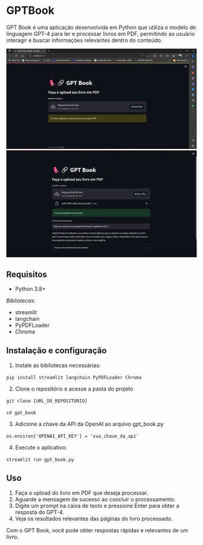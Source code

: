 # GPTBook
GPT Book é uma aplicação desenvolvida em Python que utiliza o modelo de linguagem GPT-4 para ler e processar livros em PDF, permitindo ao usuário interagir e buscar informações relevantes dentro do conteúdo.

![Descrição da Imagem 1](https://github.com/felipeOliveira-1/gptbook/blob/main/gptbook1.jpg?raw=true)
![Descrição da Imagem 2](https://github.com/felipeOliveira-1/gptbook/blob/main/gptbook2.jpg?raw=true)


## Requisitos
* Python 3.8+

*Bibliotecas*:
  * streamlit
  * langchain
  * PyPDFLoader
  * Chroma
## Instalação e configuração
1. Instale as bibliotecas necessárias:

``
pip install streamlit langchain PyPDFLoader Chroma
``

2. Clone o repositório e acesse a pasta do projeto

``
git clone [URL_DO_REPOSITORIO]
``

``
cd gpt_book
``

3. Adicione a chave da API da OpenAI ao arquivo gpt_book.py

``
os.environ['OPENAI_API_KEY'] = 'sua_chave_da_api'
``

4. Execute o aplicativo:

``
streamlit run gpt_book.py
``

## Uso
1. Faça o upload do livro em PDF que deseja processar.
2. Aguarde a mensagem de sucesso ao concluir o processamento.
3. Digite um prompt na caixa de texto e pressione Enter para obter a resposta do GPT-4.
4. Veja os resultados relevantes das páginas do livro processado.

Com o GPT Book, você pode obter respostas rápidas e relevantes de um livro.
